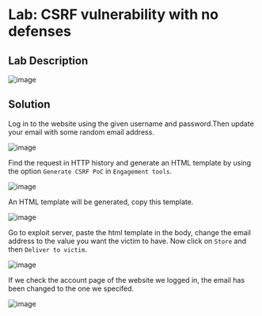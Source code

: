 # Lab: CSRF vulnerability with no defenses

## Lab Description

![image](https://github.com/KVNuhman/Web-Security-Lab/assets/46161259/2775e274-5ac3-43a4-b54e-5aff6028ac59)

## Solution

Log in to the website using the given username and password.Then update your email with some random email address.

![image](https://github.com/KVNuhman/Web-Security-Lab/assets/46161259/403b18b8-a4ae-401f-bdf0-90776409dfdc)

Find the request in HTTP history and generate an HTML template by using the option `Generate CSRF PoC` in `Engagement tools`.

![image](https://github.com/KVNuhman/Web-Security-Lab/assets/46161259/8acb5d47-e565-43f6-85a4-6f2240238c13)

An HTML template will be generated, copy this template.

![image](https://github.com/KVNuhman/Web-Security-Lab/assets/46161259/13dbdaec-b134-431b-9c36-d626495c7353)

Go to exploit server, paste the html template in the body, change the email address to the value you want the victim to have. Now click on `Store` and then `Deliver to victim`.

![image](https://github.com/KVNuhman/Web-Security-Lab/assets/46161259/357fd602-bc02-4b47-bbd8-d468318f3bb4)

If we check the account page of the website we logged in, the email has been changed to the one we specifed.

![image](https://github.com/KVNuhman/Web-Security-Lab/assets/46161259/557c1953-fda8-4172-a7a1-9a6e5fc9fe9b)
